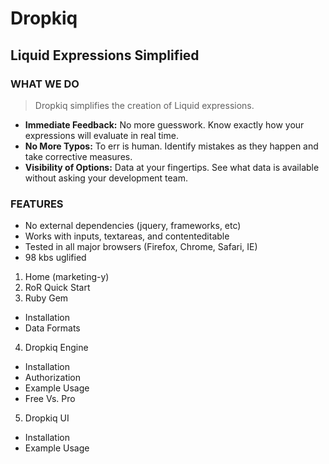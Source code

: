 # Dropkiq
## Liquid Expressions Simplified

### WHAT WE DO

> Dropkiq simplifies the creation of Liquid expressions.

* **Immediate Feedback:** No more guesswork. Know exactly how your expressions will evaluate in real time.
* **No More Typos:** To err is human. Identify mistakes as they happen and take corrective measures.
* **Visibility of Options:** Data at your fingertips. See what data is available without asking your development team.

### FEATURES

* No external dependencies (jquery, frameworks, etc)
* Works with inputs, textareas, and contenteditable
* Tested in all major browsers (Firefox, Chrome, Safari, IE)
* 98 kbs uglified

1. Home (marketing-y)
2. RoR Quick Start
3. Ruby Gem
  - Installation
  - Data Formats
4. Dropkiq Engine
  - Installation
  - Authorization
  - Example Usage
  - Free Vs. Pro
5. Dropkiq UI
  - Installation
  - Example Usage
